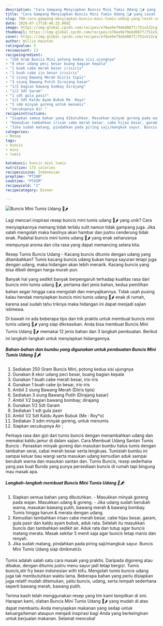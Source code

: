 ```yaml
---
description: "Cara Gampang Menyiapkan Buncis Mini Tumis Udang 🦐🌶 yang Lezat Sekali"
title: "Cara Gampang Menyiapkan Buncis Mini Tumis Udang 🦐🌶 yang Lezat Sekali"
slug: 708-cara-gampang-menyiapkan-buncis-mini-tumis-udang-yang-lezat-sekali
date: 2020-07-17T18:46:25.089Z
image: https://img-global.cpcdn.com/recipes/e76ee9e79ebd087f/751x532cq70/buncis-mini-tumis-udang-🦐🌶-foto-resep-utama.jpg
thumbnail: https://img-global.cpcdn.com/recipes/e76ee9e79ebd087f/751x532cq70/buncis-mini-tumis-udang-🦐🌶-foto-resep-utama.jpg
cover: https://img-global.cpcdn.com/recipes/e76ee9e79ebd087f/751x532cq70/buncis-mini-tumis-udang-🦐🌶-foto-resep-utama.jpg
author: Willie Houston
ratingvalue: 5
reviewcount: 13
recipeingredient:
- "250 Gram Buncis Mini potong kedua sisi ujungnya"
- "8 ekor udang peci besar buang bagian kepala"
- "1 buah cabe merah besar irisiris"
- "1 buah cabe ijo besar irisiris"
- "2 siung Bawang Merah Diiris tipis"
- "3 siung Bawang Putih Dirajang kasar"
- "1/2 bagian bawang bombay dirajang"
- "1/2 Sdt Garam"
- "1 sdt gula pasir"
- "1/2 Sdt Kaldu Ayam Bubuk Me  Royo"
- "3 sdm minyak goreng untuk menumis"
- "secukupnya Air "
recipeinstructions:
- "Siapkan semua bahan yang dibutuhkan. Masukkan minyak goreng pada wajan. Masukkan udang &amp; goreng.  Jika udang sudah berubah warna, masukan bawang putih, bawang merah &amp; bawang bombay. Tumis hingga harum &amp; merata dengan udang."
- "Kemudian tambahkan irisan cabe merah besar, cabe hijau besar, garam, gula pasir dan kaldu ayam bubuk, aduk rata. Setelah itu masukkan buncis dan tambahkan sedikit air. Aduk rata dan tutup agar buncis matang merata. Masak sekitar 5 menit saja agar buncis tetap manis dan renyah."
- "Jika sudah matang, pindahkan pada piring saji/mangkuk sayur. Buncis Mini Tumis Udang siap dinikmati👍"
categories:
- Resep
tags:
- buncis
- mini
- tumis

katakunci: buncis mini tumis 
nutrition: 173 calories
recipecuisine: Indonesian
preptime: "PT20M"
cooktime: "PT45M"
recipeyield: "2"
recipecategory: Dinner

---
```



![Buncis Mini Tumis Udang 🦐🌶](https://img-global.cpcdn.com/recipes/e76ee9e79ebd087f/751x532cq70/buncis-mini-tumis-udang-🦐🌶-foto-resep-utama.jpg)

Lagi mencari inspirasi resep buncis mini tumis udang 🦐🌶 yang unik? Cara menyiapkannya memang tidak terlalu sulit namun tidak gampang juga. Jika salah mengolah maka hasilnya akan hambar dan justru cenderung tidak enak. Padahal buncis mini tumis udang 🦐🌶 yang enak seharusnya mempunyai aroma dan cita rasa yang dapat memancing selera kita.

Resep Tumis Buncis Udang - Kacang buncis ditumis dengan udang yang ditambahkan? Tumis kacang buncis udang bukan hanya sayuran tetapi juga dengan udang, maka hidangan akan lebih menarik. Kacang buncis yang bisa dibeli dengan harga murah pun.

Banyak hal yang sedikit banyak berpengaruh terhadap kualitas rasa dari buncis mini tumis udang 🦐🌶, pertama dari jenis bahan, kedua pemilihan bahan segar hingga cara mengolah dan menyajikannya. Tidak usah pusing kalau hendak menyiapkan buncis mini tumis udang 🦐🌶 enak di rumah, karena asal sudah tahu triknya maka hidangan ini dapat menjadi sajian istimewa.


Di bawah ini ada beberapa tips dan trik praktis untuk membuat buncis mini tumis udang 🦐🌶 yang siap dikreasikan. Anda bisa membuat Buncis Mini Tumis Udang 🦐🌶 memakai 12 jenis bahan dan 3 langkah pembuatan. Berikut ini langkah-langkah untuk menyiapkan hidangannya.

<!--inarticleads1-->

##### Bahan-bahan dan bumbu yang digunakan untuk pembuatan Buncis Mini Tumis Udang 🦐🌶:

1. Sediakan 250 Gram Buncis Mini, potong kedua sisi ujungnya
1. Gunakan 8 ekor udang peci besar, buang bagian kepala
1. Gunakan 1 buah cabe merah besar, iris-iris
1. Gunakan 1 buah cabe ijo besar, iris-iris
1. Ambil 2 siung Bawang Merah (Diiris tipis)
1. Sediakan 3 siung Bawang Putih (Dirajang kasar)
1. Ambil 1/2 bagian bawang bombay; dirajang
1. Gunakan 1/2 Sdt Garam
1. Sediakan 1 sdt gula pasir
1. Ambil 1/2 Sdt Kaldu Ayam Bubuk (Me : Roy*o)
1. Sediakan 3 sdm minyak goreng, untuk menumis
1. Siapkan secukupnya Air ;


Perkaya rasa dan gizi dari tumis buncis dengan menambahkan udang dan memakai kaldu jamur di dalam sajian. Cara Membuat Udang Santan Tumis Buncis : Panaskan minyak goreng dan masukan bumbu halus tumis dengan tambahan serai, cabai merah besar serta lengkuas. Tumislah bumbu ini sampai keluar bau wangi serta masukan udang kemudian aduk sampai berubah warna dan masukan santan dan. Tumis Buncis, resep sederhana yang pas buat Bunda yang punya persediaan buncis di rumah tapi bingung mau masak apa. 

<!--inarticleads2-->

##### Langkah-langkah membuat Buncis Mini Tumis Udang 🦐🌶:

1. Siapkan semua bahan yang dibutuhkan. - Masukkan minyak goreng pada wajan. Masukkan udang &amp; goreng.  - Jika udang sudah berubah warna, masukan bawang putih, bawang merah &amp; bawang bombay. Tumis hingga harum &amp; merata dengan udang.
1. Kemudian tambahkan irisan cabe merah besar, cabe hijau besar, garam, gula pasir dan kaldu ayam bubuk, aduk rata. Setelah itu masukkan buncis dan tambahkan sedikit air. Aduk rata dan tutup agar buncis matang merata. Masak sekitar 5 menit saja agar buncis tetap manis dan renyah.
1. Jika sudah matang, pindahkan pada piring saji/mangkuk sayur. Buncis Mini Tumis Udang siap dinikmati👍


Tumis adalah salah satu cara masak yang praktis. Daripada digoreng atau dibakar, dengan ditumis justru menu sayur jadi tetap bergizi. Tumis buncis,stir fry bean indonesian with tofu. Mengolah tumis buncis udang juga tak membutuhkan waktu lama. Beberapa bahan yang perlu disiapkan juga relatif mudah ditemukan, yaitu buncis, udang, serta rempah sederhana seperti bawang merah, bawang putih. 

Terima kasih telah menggunakan resep yang tim kami tampilkan di sini. Harapan kami, olahan Buncis Mini Tumis Udang 🦐🌶 yang mudah di atas dapat membantu Anda menyiapkan makanan yang sedap untuk keluarga/teman ataupun menjadi inspirasi bagi Anda yang berkeinginan untuk berjualan makanan. Selamat mencoba!
